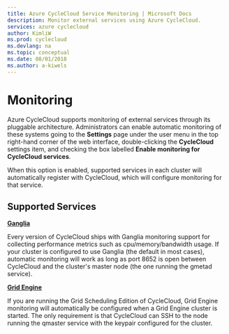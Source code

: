 ```yaml
---
title: Azure CycleCloud Service Monitoring | Microsoft Docs
description: Monitor external services using Azure CycleCloud.
services: azure cyclecloud
author: KimliW
ms.prod: cyclecloud
ms.devlang: na
ms.topic: conceptual
ms.date: 08/01/2018
ms.author: a-kiwels
---
```


# Monitoring

Azure CycleCloud supports monitoring of external services through its pluggable
architecture. Administrators can enable automatic monitoring
of these systems going to the **Settings** page under the user menu in the top
right-hand corner of the web interface, double-clicking the **CycleCloud**
settings item, and checking the box labelled **Enable monitoring for CycleCloud
services**.

When this option is enabled, supported services in each cluster will
automatically register with CycleCloud, which will configure monitoring for that
service.

## Supported Services

**[Ganglia](http://ganglia.sourceforge.net/)**

Every version of CycleCloud ships with Ganglia monitoring support for collecting
performance metrics such as cpu/memory/bandwidth usage. If your cluster is
configured to use Ganglia (the default in most cases), automatic monitoring
will work as long as port 8652 is open between CycleCloud and the cluster's
master node (the one running the gmetad service).

**[Grid Engine](http://gridscheduler.sourceforge.net/)**

If you are running the Grid Scheduling Edition of CycleCloud, Grid Engine
monitoring will automatically be configured when a Grid Engine cluster is
started. The only requirement is that CycleCloud can SSH to the node running the
qmaster service with the keypair configured for the cluster.
